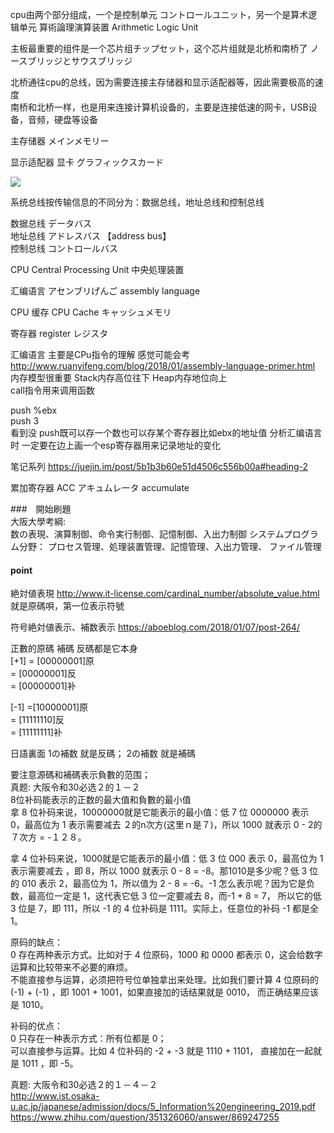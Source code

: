 cpu由两个部分组成，一个是控制单元 コントロールユニット，另一个是算术逻辑单元 算術論理演算装置 Arithmetic Logic Unit

主板最重要的组件是一个芯片组チップセット，这个芯片组就是北桥和南桥了 ノースブリッジとサウスブリッジ

北桥通往cpu的总线，因为需要连接主存储器和显示适配器等，因此需要极高的速度 <br/>
南桥和北桥一样，也是用来连接计算机设备的，主要是连接低速的网卡，USB设备，音频，硬盘等设备

主存储器 メインメモリー

显示适配器 显卡 グラフィックスカード

<img src="https://pic2.zhimg.com/0ed5f597d0418269300757988c622fb1_r.jpg"/>

系统总线按传输信息的不同分为：数据总线，地址总线和控制总线

数据总线 データバス <br/>
地址总线 アドレスバス  【address bus】  <br/> 
控制总线 コントロールバス <br/>

CPU  Central Processing Unit 中央処理装置 <br/>

汇编语言 アセンブリげんご assembly language

CPU 缓存 CPU Cache キャッシュメモリ

寄存器 register レジスタ

汇编语言 主要是CPu指令的理解 感觉可能会考 http://www.ruanyifeng.com/blog/2018/01/assembly-language-primer.html <br/>
内存模型很重要 Stack内存高位往下 Heap内存地位向上  <br/>
call指令用来调用函数  <br/>

push   %ebx<br/>
push   3<br/>
看到没 push既可以存一个数也可以存某个寄存器比如ebx的地址值 分析汇编语言时 一定要在边上画一个esp寄存器用来记录地址的变化

笔记系列 https://juejin.im/post/5b1b3b60e51d4506c556b00a#heading-2

累加寄存器 ACC アキュムレータ accumulate

###　開始刷題 <br/>
大阪大學考綱: <br/>
数の表現、演算制御、命令実行制御、記憶制御、入出力制御
システムプログラム分野：
プロセス管理、処理装置管理、記憶管理、入出力管理、
ファイル管理 <br/>

#### point <br/>
絶対値表現 http://www.it-license.com/cardinal_number/absolute_value.html   就是原碼唄，第一位表示符號

符号絶対値表示、補数表示 https://aboeblog.com/2018/01/07/post-264/

正數的原碼 補碼 反碼都是它本身 <br/>
[+1] = [00000001]原 <br/>
= [00000001]反 <br/>
= [00000001]补 <br/>

[-1] =[10000001]原 <br/>
= [11111110]反 <br/>
= [11111111]补 <br/>

日語裏面 1の補数 就是反碼； 2の補数 就是補碼

要注意源碼和補碼表示負數的范围；<br/>
真题: 大阪令和30必选２的１－２<br/>
8位补码能表示的正数的最大值和負數的最小值<br/>
拿 8 位补码来说，10000000就是它能表示的最小值：低 7 位 0000000 表示 0，最高位为 1 表示需要减去 ２的n次方(这里ｎ是７)，所以 1000 就表示 0 - 2的７次方 = -１２８。

拿 4 位补码来说，1000就是它能表示的最小值：低 3 位 000 表示 0，最高位为 1 表示需要减去  ，即 8，所以 1000 就表示 0 - 8 = -8。那1010是多少呢？低 3 位的 010 表示 2，最高位为 1，所以值为 2 - 8 = -6。-1 怎么表示呢？因为它是负数，最高位一定是 1，这代表它低 3 位一定要减去 8，而-1 + 8 = 7， 所以它的低 3 位是 7，即 111，所以 -1 的 4 位补码是 1111。实际上，任意位的补码 -1 都是全 1。

原码的缺点： <br/>
0 存在两种表示方式。比如对于 4 位原码，1000 和 0000 都表示 0，这会给数字运算和比较带来不必要的麻烦。 <br/>
不能直接参与运算，必须把符号位单独拿出来处理。比如我们要计算 4 位原码的 (-1) + (-1) ，即 1001 + 1001，如果直接加的话结果就是 0010， 而正确结果应该是 1010。

补码的优点： <br/>
0 只存在一种表示方式：所有位都是 0； <br/>
可以直接参与运算。比如 4 位补码的 -2 + -3 就是 1110 + 1101， 直接加在一起就是 1011 ，即 -5。

真题: 大阪令和30必选２的１－４－２<br/>
http://www.ist.osaka-u.ac.jp/japanese/admission/docs/5_Information%20engineering_2019.pdf<br/>
https://www.zhihu.com/question/351326060/answer/869247255<br/>
